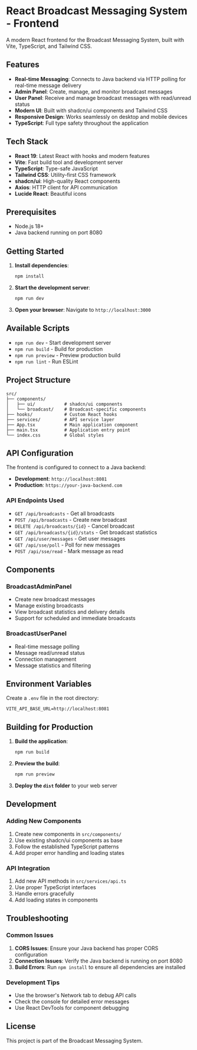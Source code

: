 # React Broadcast Messaging System - Frontend

A modern React frontend for the Broadcast Messaging System, built with Vite, TypeScript, and Tailwind CSS.

## Features

- **Real-time Messaging**: Connects to Java backend via HTTP polling for real-time message delivery
- **Admin Panel**: Create, manage, and monitor broadcast messages
- **User Panel**: Receive and manage broadcast messages with read/unread status
- **Modern UI**: Built with shadcn/ui components and Tailwind CSS
- **Responsive Design**: Works seamlessly on desktop and mobile devices
- **TypeScript**: Full type safety throughout the application

## Tech Stack

- **React 19**: Latest React with hooks and modern features
- **Vite**: Fast build tool and development server
- **TypeScript**: Type-safe JavaScript
- **Tailwind CSS**: Utility-first CSS framework
- **shadcn/ui**: High-quality React components
- **Axios**: HTTP client for API communication
- **Lucide React**: Beautiful icons

## Prerequisites

- Node.js 18+ 
- Java backend running on port 8080

## Getting Started

1. **Install dependencies**:
   ```bash
   npm install
   ```

2. **Start the development server**:
   ```bash
   npm run dev
   ```

3. **Open your browser**:
   Navigate to `http://localhost:3000`

## Available Scripts

- `npm run dev` - Start development server
- `npm run build` - Build for production
- `npm run preview` - Preview production build
- `npm run lint` - Run ESLint

## Project Structure

```
src/
├── components/
│   ├── ui/           # shadcn/ui components
│   └── broadcast/    # Broadcast-specific components
├── hooks/            # Custom React hooks
├── services/         # API service layer
├── App.tsx           # Main application component
├── main.tsx          # Application entry point
└── index.css         # Global styles
```

## API Configuration

The frontend is configured to connect to a Java backend:

- **Development**: `http://localhost:8081`
- **Production**: `https://your-java-backend.com`

### API Endpoints Used

- `GET /api/broadcasts` - Get all broadcasts
- `POST /api/broadcasts` - Create new broadcast
- `DELETE /api/broadcasts/{id}` - Cancel broadcast
- `GET /api/broadcasts/{id}/stats` - Get broadcast statistics
- `GET /api/user/messages` - Get user messages
- `GET /api/sse/poll` - Poll for new messages
- `POST /api/sse/read` - Mark message as read

## Components

### BroadcastAdminPanel
- Create new broadcast messages
- Manage existing broadcasts
- View broadcast statistics and delivery details
- Support for scheduled and immediate broadcasts

### BroadcastUserPanel
- Real-time message polling
- Message read/unread status
- Connection management
- Message statistics and filtering

## Environment Variables

Create a `.env` file in the root directory:

```env
VITE_API_BASE_URL=http://localhost:8081
```

## Building for Production

1. **Build the application**:
   ```bash
   npm run build
   ```

2. **Preview the build**:
   ```bash
   npm run preview
   ```

3. **Deploy the `dist` folder** to your web server

## Development

### Adding New Components

1. Create new components in `src/components/`
2. Use existing shadcn/ui components as base
3. Follow the established TypeScript patterns
4. Add proper error handling and loading states

### API Integration

1. Add new API methods in `src/services/api.ts`
2. Use proper TypeScript interfaces
3. Handle errors gracefully
4. Add loading states in components

## Troubleshooting

### Common Issues

1. **CORS Issues**: Ensure your Java backend has proper CORS configuration
2. **Connection Issues**: Verify the Java backend is running on port 8080
3. **Build Errors**: Run `npm install` to ensure all dependencies are installed

### Development Tips

- Use the browser's Network tab to debug API calls
- Check the console for detailed error messages
- Use React DevTools for component debugging

## License

This project is part of the Broadcast Messaging System.